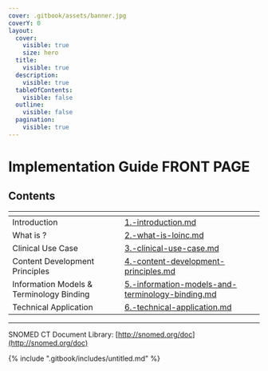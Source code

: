 ```yaml
---
cover: .gitbook/assets/banner.jpg
coverY: 0
layout:
  cover:
    visible: true
    size: hero
  title:
    visible: true
  description:
    visible: true
  tableOfContents:
    visible: false
  outline:
    visible: false
  pagination:
    visible: true
---
```


# Implementation Guide FRONT PAGE

## Contents

<table data-view="cards"><thead><tr><th></th><th data-hidden data-card-target data-type="content-ref"></th></tr></thead><tbody><tr><td>Introduction</td><td><a href="introduction/1.-introduction.md">1.-introduction.md</a></td></tr><tr><td>What is ?</td><td><a href="what-is-loinc/2.-what-is-loinc.md">2.-what-is-loinc.md</a></td></tr><tr><td>Clinical Use Case</td><td><a href="clinical-use-case/3.-clinical-use-case.md">3.-clinical-use-case.md</a></td></tr><tr><td>Content Development Principles</td><td><a href="content-development-principles/4.-content-development-principles.md">4.-content-development-principles.md</a></td></tr><tr><td>Information Models &#x26; Terminology Binding</td><td><a href="information-models-and-terminology-binding/5.-information-models-and-terminology-binding.md">5.-information-models-and-terminology-binding.md</a></td></tr><tr><td>Technical Application</td><td><a href="technical-application/6.-technical-application.md">6.-technical-application.md</a></td></tr></tbody></table>

***

SNOMED CT Document Library: [http://snomed.org/doc](http://snomed.org/doc)

{% include ".gitbook/includes/untitled.md" %}
